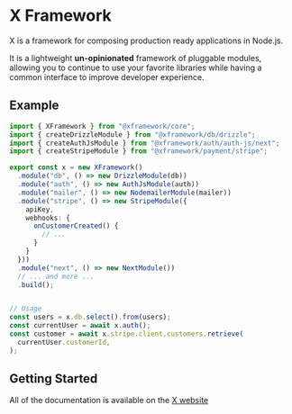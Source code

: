 # X Framework

X is a framework for composing production ready applications in Node.js.

It is a lightweight **un-opinionated** framework of pluggable modules, allowing you to continue to use your favorite libraries while having a common interface to improve developer experience.

## Example

```ts
import { XFramework } from "@xframework/core";
import { createDrizzleModule } from "@xframework/db/drizzle";
import { createAuthJsModule } from "@xframework/auth/auth-js/next";
import { createStripeModule } from "@xframework/payment/stripe";

export const x = new XFramework()
  .module("db", () => new DrizzleModule(db))
  .module("auth", () => new AuthJsModule(auth))
  .module("mailer", () => new NodemailerModule(mailer))
  .module("stripe", () => new StripeModule({
    apiKey,
    webhooks: {
      onCustomerCreated() {
        // ...
      }
    }
  }))
  .module("next", () => new NextModule())
  // ... and more ...
  .build();


// Usage
const users = x.db.select().from(users);
const currentUser = await x.auth();
const customer = await x.stripe.client.customers.retrieve(
  currentUser.customerId,
);
```

## Getting Started

All of the documentation is available on the [X website](https://xframework.dev)

